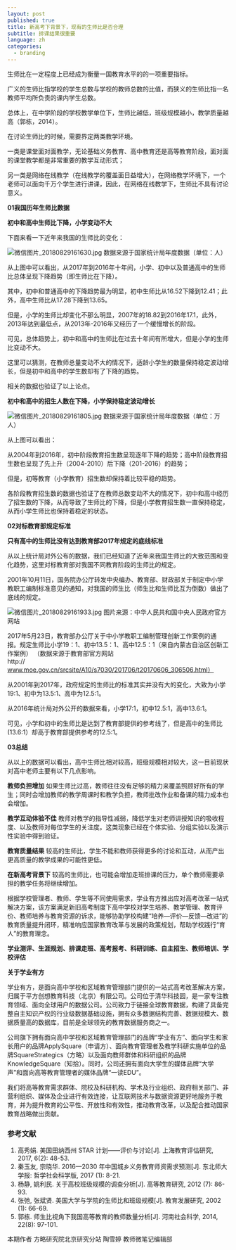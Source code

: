 ```yaml
---
layout: post
published: true
title: 新高考下背景下，现有的生师比是否合理
subtitle: 排课结果很重要
language: zh
categories:
  - branding
---
```


生师比在一定程度上已经成为衡量一国教育水平的的一项重要指标。

广义的生师比指学校的学生总数与学校的教师总数的比值，而狭义的生师比指一名教师平均所负责的课内学生总数。

总体上，在中学阶段的学校教学单位下，生师比越低，班级规模越小，教学质量越高（郭栋，2014）。

在讨论生师比的时候，需要界定两类教学环境。

一类是课堂面对面教学，无论基础义务教育、高中教育还是高等教育阶段，面对面的课堂教学都是非常重要的教学互动形式；

另一类是网络在线教学（在线教学的覆盖面日益增大），在网络教学环境下，一个老师可以面向千万个学生进行讲课，因此，在网络在线教学下，生师比不具有讨论意义。

**01我国历年生师比数据**


**初中和高中生师比下降，小学变动不大**


下面来看一下近年来我国的生师比的变化：

![微信图片_20180829161630.jpg]({{site.baseurl}}/image/微信图片_20180829161630.jpg)
数据来源于国家统计局年度数据（单位：人）

从上图中可以看出，从2017年到2016年十年间，小学、初中以及普通高中的生师比总体呈现下降趋势（即生师比在下降）。

其中，初中和普通高中的下降趋势最为明显，初中生师比从16.52下降到12.41；此外，高中生师比从17.28下降到13.65。

但是，小学的生师比却变化不那么明显，2007年的18.82到2016年17.1，此外，2013年达到最低点，从2013年-2016年又经历了一个缓慢增长的阶段。

可见，总体趋势上，初中和高中的生师比在过去十年间有所增大，但是小学的生师比变动不大。

这里可以猜测，在教师总量变动不大的情况下，适龄小学生的数量保持稳定波动增长，但是初中和高中的学生数却有了下降的趋势。

相关的数据也验证了以上论点。

**初中和高中的招生人数在下降，小学保持稳定波动增长**


![微信图片_20180829161805.jpg]({{site.baseurl}}/image/微信图片_20180829161805.jpg)
数据来源于国家统计局年度数据（单位：万人）

从上图可以看出：

从2004年到2016年，初中阶段教育招生数呈现逐年下降的趋势；高中阶段教育招生数也呈现了先上升（2004-2010）后下降（201-2016）的趋势；

但是，初等教育（小学教育）招生数却保持着比较平稳的趋势。

各阶段教育招生数的数据也验证了在教师总数变动不大的情况下，初中和高中经历了招生数的下降，从而导致了生师比的下降，但是小学教育招生数一直保持稳定，从而小学生师比也保持着稳定的状态。

**02对标教育部规定标准**


**只有高中的生师比没有达到教育部2017年规定的底线标准**


从以上统计局对外公布的数据，我们已经知道了近年来我国生师比的大致范围和变化趋势，这里对标教育部对我国不同教育阶段的生师比的规定。

2001年10月11日，国务院办公厅转发中央编办、教育部、财政部关于制定中小学教职工编制标准意见的通知，对我国的师生比（师生比和生师比互为倒数）做出了底线的规定。

![微信图片_20180829161933.jpg]({{site.baseurl}}/image/微信图片_20180829161933.jpg)
图片来源：中华人民共和国中央人民政府官方网站

2017年5月23日，教育部办公厅关于中小学教职工编制管理创新工作案例的通报。规定生师比小学19：1、初中13.5：1、高中12.5：1（来自内蒙古自治区创新工作案例）
（数据来源于教育部官方网站http://www.moe.gov.cn/srcsite/A10/s7030/201706/t20170606_306506.html）

从2001年到2017年，政府规定的生师比的标准其实并没有大的变化，大致为小学19:1、初中为13.5:1、高中为12.5:1。

从2016年统计局对外公开的数据来看，小学17:1，初中12.5:1，高中13.6:1。

可见，小学和初中的生师比是达到了教育部提供的参考线了，但是高中的生师比(13.6:1）却高于教育部提供参考的12.5:1。

**03总结**


从以上的数据可以看出，高中生师比相对较高，班级规模相对较大，这一目前现状对高中老师主要有以下几点影响。

**教师负担增加**
如果生师比过高，教师往往没有足够的精力来覆盖照顾好所有的学生；同时会增加教师的教学周课时和教学负担，教师批改作业和备课的精力成本也会增加。

**教学互动体验不佳**
教师对教学的指导性减弱，降低学生对老师讲授知识的吸收程度、以及教师对每位学生的关注度。这类现象已经在个体实验、分组实验以及演示性实验中得到验证。

**教育质量结果**
较高的生师比，学生不能和教师获得更多的讨论和互动，从而产出更高质量的教学成果的可能性更低。

**在新高考背景下**
较高的生师比，也可能会增加走班排课的压力，单个教师需要承担的教学任务将继续增加。

根据学校管理者、教师、学生等不同使用需求，学业有方推出应对高考改革一站式解决方案，该方案满足新旧高考制度下高中学校对学生培养、教学管理、教育评价、教师培养与教育资源的诉求，能够协助学校构建“培养—评价—反馈—改进”的教育质量提升闭环，精准响应国家教育改革与发展的政策规划，帮助学校践行“育人”的教育理念。 

**学业测评、生涯规划、排课走班、高考报考、科研训练、自主招生、教师培训、学校评估**

**关于学业有方**

学业有方，是面向高中学校和区域教育管理部门提供的一站式高考改革解决方案，归属于平方创想教育科技（北京）有限公司。公司位于清华科技园，是一家专注教育领域、面向全球用户的数据公司。公司致力于链接全球教育数据，构建了具备完整自主知识产权的行业级数据基础设施，拥有众多数据结构完善、数据规模大、数据质量高的数据库，目前是全球领先的教育数据服务商之一。

公司旗下拥有面向高中学校和区域教育管理部门的品牌“学业有方”、面向学生和家长用户的品牌ApplySquare（申请方）、面向教育管理者及教学科研实施单位的品牌SquareStrategics（方略）以及面向教师群体和科研组织的品牌KnowledgeSquare（知拾）。同时，公司还拥有面向大学生的媒体品牌“大学声”和面向高等教育管理者的媒体品牌“一读EDU”。

我们将高等教育需求群体、院校及科研机构、学术及行业组织、政府相关部门、非营利组织、媒体及企业进行有效连接，让互联网技术与数据资源更好地服务于教育，并为提升教育的公平性、开放性和有效性，推动教育改革，以及配合推动国家教育战略做出贡献。

### 参考文献

1. 高秀娟. 美国田纳西州 STAR 计划——评价与讨论[J]. 上海教育评估研究, 2017, 6(2): 48-53.
2. 秦玉友, 宗晓华. 2016—2030 年中国城乡义务教育师资需求预测[J]. 东北师大学报: 哲学社会科学版, 2017 (1): 8-21.
3. 杨静, 姚利民. 关于高校班级规模的调查分析[J]. 高等教育研究, 2012 (7): 86-93.
4. 张弛, 张斌贤. 美国大学与学院的生师比和班级规模[J]. 教育发展研究, 2002 (1): 66-69.
5. 郭栋. 师生比视角下我国高等教育的教师数量分析[J]. 河南社会科学, 2014, 22(8): 97-101.

本期作者 方略研究院北京研究分站 陶雪婷 教师微笔记编辑部
